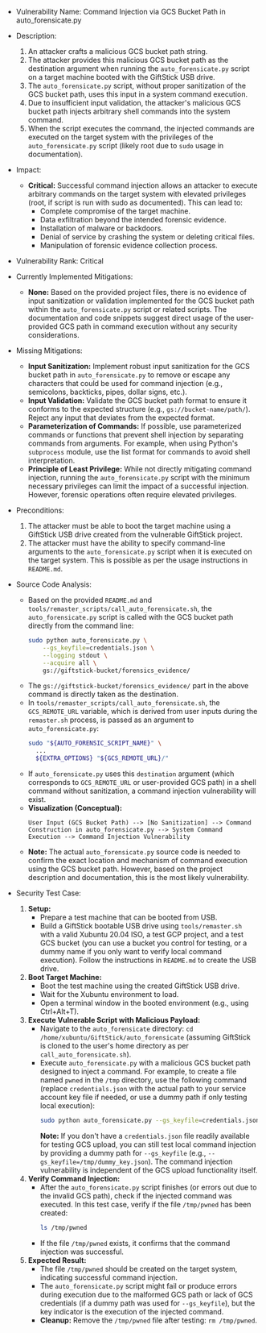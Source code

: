 - Vulnerability Name: Command Injection via GCS Bucket Path in auto_forensicate.py

- Description:
  1. An attacker crafts a malicious GCS bucket path string.
  2. The attacker provides this malicious GCS bucket path as the destination argument when running the `auto_forensicate.py` script on a target machine booted with the GiftStick USB drive.
  3. The `auto_forensicate.py` script, without proper sanitization of the GCS bucket path, uses this input in a system command execution.
  4. Due to insufficient input validation, the attacker's malicious GCS bucket path injects arbitrary shell commands into the system command.
  5. When the script executes the command, the injected commands are executed on the target system with the privileges of the `auto_forensicate.py` script (likely root due to `sudo` usage in documentation).

- Impact:
  - **Critical:** Successful command injection allows an attacker to execute arbitrary commands on the target system with elevated privileges (root, if script is run with sudo as documented). This can lead to:
    - Complete compromise of the target machine.
    - Data exfiltration beyond the intended forensic evidence.
    - Installation of malware or backdoors.
    - Denial of service by crashing the system or deleting critical files.
    - Manipulation of forensic evidence collection process.

- Vulnerability Rank: Critical

- Currently Implemented Mitigations:
  - **None:** Based on the provided project files, there is no evidence of input sanitization or validation implemented for the GCS bucket path within the `auto_forensicate.py` script or related scripts. The documentation and code snippets suggest direct usage of the user-provided GCS path in command execution without any security considerations.

- Missing Mitigations:
  - **Input Sanitization:** Implement robust input sanitization for the GCS bucket path in `auto_forensicate.py` to remove or escape any characters that could be used for command injection (e.g., semicolons, backticks, pipes, dollar signs, etc.).
  - **Input Validation:** Validate the GCS bucket path format to ensure it conforms to the expected structure (e.g., `gs://bucket-name/path/`). Reject any input that deviates from the expected format.
  - **Parameterization of Commands:**  If possible, use parameterized commands or functions that prevent shell injection by separating commands from arguments. For example, when using Python's `subprocess` module, use the list format for commands to avoid shell interpretation.
  - **Principle of Least Privilege:** While not directly mitigating command injection, running the `auto_forensicate.py` script with the minimum necessary privileges can limit the impact of a successful injection. However, forensic operations often require elevated privileges.

- Preconditions:
  1. The attacker must be able to boot the target machine using a GiftStick USB drive created from the vulnerable GiftStick project.
  2. The attacker must have the ability to specify command-line arguments to the `auto_forensicate.py` script when it is executed on the target system. This is possible as per the usage instructions in `README.md`.

- Source Code Analysis:
  - Based on the provided `README.md` and `tools/remaster_scripts/call_auto_forensicate.sh`, the `auto_forensicate.py` script is called with the GCS bucket path directly from the command line:
    ```bash
    sudo python auto_forensicate.py \
        --gs_keyfile=credentials.json \
        --logging stdout \
        --acquire all \
        gs://giftstick-bucket/forensics_evidence/
    ```
  - The `gs://giftstick-bucket/forensics_evidence/` part in the above command is directly taken as the destination.
  - In `tools/remaster_scripts/call_auto_forensicate.sh`, the `GCS_REMOTE_URL` variable, which is derived from user inputs during the `remaster.sh` process, is passed as an argument to `auto_forensicate.py`:
    ```bash
    sudo "${AUTO_FORENSIC_SCRIPT_NAME}" \
      ...
      ${EXTRA_OPTIONS} "${GCS_REMOTE_URL}/"
    ```
  - If `auto_forensicate.py` uses this `destination` argument (which corresponds to `GCS_REMOTE_URL` or user-provided GCS path) in a shell command without sanitization, a command injection vulnerability will exist.
  - **Visualization (Conceptual):**
    ```
    User Input (GCS Bucket Path) --> [No Sanitization] --> Command Construction in auto_forensicate.py --> System Command Execution --> Command Injection Vulnerability
    ```
  - **Note:** The actual `auto_forensicate.py` source code is needed to confirm the exact location and mechanism of command execution using the GCS bucket path. However, based on the project description and documentation, this is the most likely vulnerability.

- Security Test Case:
  1. **Setup:**
     - Prepare a test machine that can be booted from USB.
     - Build a GiftStick bootable USB drive using `tools/remaster.sh` with a valid Xubuntu 20.04 ISO, a test GCP project, and a test GCS bucket (you can use a bucket you control for testing, or a dummy name if you only want to verify local command execution). Follow the instructions in `README.md` to create the USB drive.
  2. **Boot Target Machine:**
     - Boot the test machine using the created GiftStick USB drive.
     - Wait for the Xubuntu environment to load.
     - Open a terminal window in the booted environment (e.g., using Ctrl+Alt+T).
  3. **Execute Vulnerable Script with Malicious Payload:**
     - Navigate to the `auto_forensicate` directory: `cd /home/xubuntu/GiftStick/auto_forensicate` (assuming GiftStick is cloned to the user's home directory as per `call_auto_forensicate.sh`).
     - Execute `auto_forensicate.py` with a malicious GCS bucket path designed to inject a command. For example, to create a file named `pwned` in the `/tmp` directory, use the following command (replace `credentials.json` with the actual path to your service account key file if needed, or use a dummy path if only testing local execution):
       ```bash
       sudo python auto_forensicate.py --gs_keyfile=credentials.json --logging stdout --acquire all 'gs://test-bucket/path/; touch /tmp/pwned'
       ```
       **Note:** If you don't have a `credentials.json` file readily available for testing GCS upload, you can still test local command injection by providing a dummy path for `--gs_keyfile` (e.g., `--gs_keyfile=/tmp/dummy_key.json`). The command injection vulnerability is independent of the GCS upload functionality itself.
  4. **Verify Command Injection:**
     - After the `auto_forensicate.py` script finishes (or errors out due to the invalid GCS path), check if the injected command was executed. In this test case, verify if the file `/tmp/pwned` has been created:
       ```bash
       ls /tmp/pwned
       ```
     - If the file `/tmp/pwned` exists, it confirms that the command injection was successful.
  5. **Expected Result:**
     - The file `/tmp/pwned` should be created on the target system, indicating successful command injection.
     - The `auto_forensicate.py` script might fail or produce errors during execution due to the malformed GCS path or lack of GCS credentials (if a dummy path was used for `--gs_keyfile`), but the key indicator is the execution of the injected command.
     - **Cleanup:** Remove the `/tmp/pwned` file after testing: `rm /tmp/pwned`.
